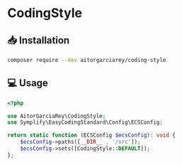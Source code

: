 # CodingStyle

## 📥 Installation

```sh
composer require --dev aitorgarciarey/coding-style
```

## 💻 Usage

```php
<?php

use AitorGarciaRey\CodingStyle;
use Symplify\EasyCodingStandard\Config\ECSConfig;

return static function (ECSConfig $ecsConfig): void {
    $ecsConfig->paths([__DIR__ . '/src']);
    $ecsConfig->sets([CodingStyle::DEFAULT]);
};
```